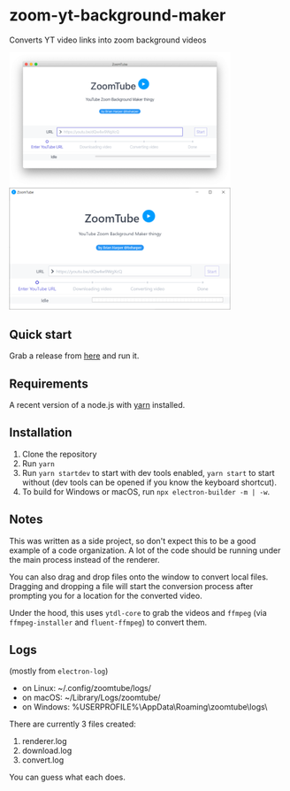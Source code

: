 # zoom-yt-background-maker
Converts YT video links into zoom background videos

<img src="https://github.com/bsharper/zoom-yt-background-maker/blob/master/build/screenshot_mac.png?raw=true" alt="screenshot on macOS" width="400"/><img src="https://github.com/bsharper/zoom-yt-background-maker/blob/master/build/screenshot_win.png?raw=true" alt="screenshot on Windows" width="400"/>

## Quick start

Grab a release from [here](https://github.com/bsharper/zoom-yt-background-maker/releases/latest) and run it.

## Requirements

A recent version of a node.js with [yarn](https://classic.yarnpkg.com/en/docs/install) installed.

## Installation 

1. Clone the repository
2. Run `yarn` 
3. Run `yarn startdev` to start with dev tools enabled, `yarn start` to start without (dev tools can be opened if you know the keyboard shortcut).
4. To build for Windows or macOS, run `npx electron-builder -m | -w`.

## Notes

This was written as a side project, so don't expect this to be a good example of a code organization. A lot of the code should be running under the main process instead of the renderer. 

You can also drag and drop files onto the window to convert local files. Dragging and dropping a file will start the conversion process after prompting you for a location for the converted video.

Under the hood, this uses `ytdl-core` to grab the videos and `ffmpeg` (via `ffmpeg-installer` and `fluent-ffmpeg`) to convert them. 

## Logs 

(mostly from `electron-log`)

* on Linux: ~/.config/zoomtube/logs/
* on macOS: ~/Library/Logs/zoomtube/
* on Windows: %USERPROFILE%\AppData\Roaming\zoomtube\logs\

There are currently 3 files created:

1. renderer.log
2. download.log
3. convert.log

You can guess what each does.
